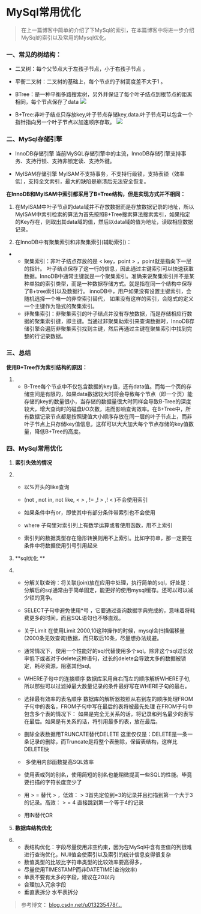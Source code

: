 # MySql常用优化

> 在上一篇博客中简单的介绍了下MySql的索引，在本篇博客中将进一步介绍MySql的索引以及常用的Mysql优化。

### 一、常见的树结构： 

* 二叉树：每个父节点大于左孩子节点，小于右孩子节点 。
 
* 平衡二叉树：二叉树的基础上，每个节点的子树高度差不大于1 。
 
* BTree：是一种平衡多路搜索树，另外并保证了每个叶子结点到根节点的距离相同，每个节点保存了data
  ![](https://user-gold-cdn.xitu.io/2018/3/25/1625c5321d0cd6e8?imageView2/0/w/1280/h/960/format/webp/ignore-error/1)
* B+Tree:非叶子结点只存放key,叶子节点存储key,data.叶子节点可以包含一个指针指向另一个叶子节点以加速顺序存取。
  ![](https://user-gold-cdn.xitu.io/2018/3/25/1625c53cf0048641?imageView2/0/w/1280/h/960/format/webp/ignore-error/1)

### 二、MySql存储引擎 

* InnoDB存储引擎 当前MySQL存储引擎中的主流，InnoDB存储引擎支持事务、支持行锁、支持非锁定读、支持外键。 
 
* MyISAM存储引擎 MyISAM不支持事务，不支持行级锁，支持表锁（效率低），支持全文索引，最大的缺陷是崩溃后无法安全恢复。
 

**在InnoDB和MyISAM中索引都采用了B+Tree结构，但是实现方式并不相同：**

1. 在MyISAM中叶子节点的data域并不存放数据而是存放数据记录的地址，所以MyISAM中索引检索的算法为首先按照B+Tree搜索算法搜索索引，如果指定的Key存在，则取出其data域的值，然后以data域的值为地址，读取相应数据记录。
 
2. 在InnoDB中有聚集索引和非聚集索引\(辅助索引\)：
 

* * 聚集索引：非叶子结点存放的是
    &lt;
    key，point
    &gt;
    ，point就是指向下一层的指针。 叶子结点保存了这一行的信息，因此通过主键索引可以快速获取数据。InnoDB中通常主键就是一个聚集索引。准确来说聚集索引并不是某种单独的索引类型，而是一种数据存储方式。就是指在同一个结构中保存了B+tree索引以及数据行。 innoDB中，用户如果没有设置主键索引，会随机选择一个唯一的非空索引替代， 如果没有这样的索引，会隐式的定义一个主键作为隐式的聚集索引。
  * 非聚集索引：非聚集索引的叶子结点并没有存放数据，而是存储相应行数据的聚集索引键，即主键。当通过非聚集助索引来查询数据时，InnoDB存储引擎会遍历非聚集索引找到主键，然后再通过主键在聚集索引中找到完整的行记录数据。

### 三、总结

**使用B+Tree作为索引结构的原因：**

1. * B-Tree每个节点中不仅包含数据的key值，还有data值。而每一个页的存储空间是有限的，如果data数据较大时将会导致每个节点（即一个页）能存储的key的数量很小，当存储的数据量很大时同样会导致B-Tree的深度较大，增大查询时的磁盘I/O次数，进而影响查询效率。在B+Tree中，所有数据记录节点都是按照键值大小顺序存放在同一层的叶子节点上，而非叶子节点上只存储key值信息，这样可以大大加大每个节点存储的key值数量，降低B+Tree的高度。

### 四、MySql常用优化

1. **索引失效的情况**
 
2. * 以%开头的like查询
 
   * \(not , not in, not like, 
     &lt;
     &gt;
     , != ,!
     &gt;
     ,!
     &lt;
     \)不会使用索引
 
   * 如果条件中有or，即使其中有部分条件带索引也不会使用
 
   * where 子句里对索引列上有数学运算或者使用函数，用不上索引
   * 索引列的数据类型存在隐形转换则用不上索引。比如字符串，那一定要在条件中将数据使用引号引用起来
3. **sql优化 **
 
4. * 分解关联查询：将关联\(join\)放在应用中处理，执行简单的sql，好处是：分解后的sql通常由于简单固定，能更好的使用mysql缓存。还可以可以减少锁的竞争。
   * SELECT子句中避免使用\*号 ，它要通过查询数据字典完成的，意味着将耗费更多的时间，而且SQL语句也不够直观。
 
   * 关于Limit 在使用Limit 2000,10这种操作的时候，mysql会扫描偏移量\(2000条无效查询\)数据，而只取后10条，尽量想办法规避。
   * 通常情况下，使用一个性能好的sql代替使用多个sql。除非这个sql过长效率低下或者对于delete这种语句，过长的delete会导致太多的数据被锁定，耗尽资源，阻塞其他sql。 
   * WHERE子句中的连接顺序 数据库采用自右而左的顺序解析WHERE子句,所以那些可以过滤掉最大数量记录的条件最好写在WHERE子句的最右。 
   * 选择最有效率的表名顺序 数据库的解析器按照从右到左的顺序处理FROM子句中的表名，FROM子句中写在最后的表将被最先处理 在FROM子句中包含多个表的情况下： 如果是完全无关系的话，将记录和列名最少的表写在最后。如果是有关系的话，将引用最多的表，放在最后。
   * 删除全表数据用TRUNCATE替代DELETE 这里仅仅是：DELETE是一条一条记录的删除，而Truncate是将整个表删除，保留表结构，这样比DELETE快
   *  多使用内部函数提高SQL效率 
   * 使用表或列的别名，使用简短的别名也能稍微提高一些SQL的性能。毕竟要扫描的字符长度变少了 
   * 用 
     &gt;
     = 替代 
     &gt;
      ，低效：
     &gt;
      3首先定位到=3的记录并且扫描到第一个大于3的记录。高效：
     &gt;
     = 4 直接跳到第一个等于4的记录 
   * 用IN替代OR 
5. **数据库结构优化**
6. * 表结构优化：字段尽量使用非空约束，因为在MySql中含有空值的列很难进行查询优化，NUll值会使索引以及索引的统计信息变得很复杂 
   * 数值类型的比较比字符串类型的比较效率要高得多， 
   * 尽量使用TIMESTAMP而非DATETIME\(查询效率\)
   * 单表不要有太多的字段，建议在20以内 
   * 合理加入冗余字段
   * 垂直表拆分 水平表拆分 

  


  


  


  


> 参考博文：
> [blog.csdn.net/u013235478/…](https://link.juejin.im/?target=https%3A%2F%2Fblog.csdn.net%2Fu013235478%2Farticle%2Fdetails%2F50625677)



